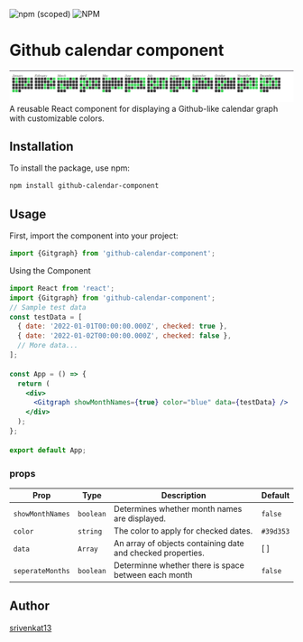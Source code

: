 ![npm (scoped)](https://img.shields.io/npm/v/github-calendar-component?label=NPM) ![NPM](https://img.shields.io/npm/l/github-calendar-component?label=License) 
# Github calendar component
![sample-image](./assets/sample.png)
A reusable React component for displaying a Github-like calendar graph with customizable colors.
## Installation

To install the package, use npm:

```bash
npm install github-calendar-component
```
## Usage

First, import the component into your project:

```javascript
import {Gitgraph} from 'github-calendar-component';
```
Using the Component
``` jsx
import React from 'react';
import {Gitgraph} from 'github-calendar-component';
// Sample test data
const testData = [
  { date: '2022-01-01T00:00:00.000Z', checked: true },
  { date: '2022-01-02T00:00:00.000Z', checked: false },
  // More data...
];

const App = () => {
  return (
    <div>
      <Gitgraph showMonthNames={true} color="blue" data={testData} />
    </div>
  );
};

export default App;

```

### props
| Prop  |  Type |  	Description | Default  |
|---|---|---|---|
| `showMonthNames`  | `boolean`  | Determines whether month names are displayed.  |   `false`|
| `color`  | `string`  |The color to apply for checked dates.   | `#39d353`  |
| `data`  | `Array`  | 	An array of objects containing date and checked properties.  | [ ]  |
| `seperateMonths` | `boolean`| Determinne whether there is space between each month| `false`|


## Author
 [srivenkat13](https://github.com/srivenkat13)